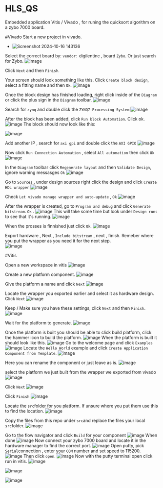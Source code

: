 # HLS_QS
Embedded application Vitis / Vivado , for runing the quicksort algorithm on a zybo 7000 board. 





#Vivado 
  Start a new project in vivado.
  * ![Screenshot 2024-10-16 143136](https://github.com/user-attachments/assets/cbce6e96-e663-4c9e-aff1-c7ee4b90696f)

  Select the correct board by: `vendor:` digilentinc , board `Zybo`. Or just search for Zybo.
  ![image](https://github.com/user-attachments/assets/88584c4b-6295-4a8e-bdb9-e46600c05e08)

 Click `Next` and then `Finish`. 

 
  Your screen should look something like this. Click `Create block design`, select a fitting name and then `Ok`. 
  ![image](https://github.com/user-attachments/assets/a8c47bd5-ada9-43fc-84fc-8f2fd77f3344)

 Once the block design has finished loading, right click inside of the `Diagram` or click the plus sign in the `Diagram` toolbar. 
![image](https://github.com/user-attachments/assets/a0ddf7c0-b8d8-4366-b06f-232898b4ca44)

 Search for `zynq` and double click the `ZYNQ7 Processing System`
 ![image](https://github.com/user-attachments/assets/50ad7d2b-d8e0-4bb4-bbc0-7f7ec2a1325f)

 After the block has been added, click `Run block Automation`. Click ok. 
 ![image](https://github.com/user-attachments/assets/11697f28-9a59-42b6-ac24-ab102d2ac66f)
 The block should now look like this: 
 
![image](https://github.com/user-attachments/assets/5c8031b8-49ad-4213-bb53-dd74c6361667)

Add another IP , search for `axi gpi` and double click the `AXI GPIO`
![image](https://github.com/user-attachments/assets/de12f25f-2afb-4690-b178-26110b7f1507)

Now click `Run Connection Automation` , select `All automation` then click `Ok`  
![image](https://github.com/user-attachments/assets/91323b2b-675a-442d-864b-bebfc8dfd507)

In the `Diagram` toolbar click `Regenerate layout` and then `Validate Design`, ignore warning messasges `Ok`
![image](https://github.com/user-attachments/assets/30346bfb-7333-4769-b247-b42b8435cbae)

Go to `Sources` , under design sources right click the design and click `Create HDL wrapper`
![image](https://github.com/user-attachments/assets/c0638b5d-f785-4ede-9fc2-b51e85ce070d)

Check `Let vivado manage wrapper and auto-update` , `Ok`
![image](https://github.com/user-attachments/assets/34f64415-a210-42df-9180-764e9fbaec2c)

After the wrapper is created, go to `Program and debug` and click `Generate bitstream`. `Ok` . 
![image](https://github.com/user-attachments/assets/ec8408a8-0dd3-46a8-95e1-ff79e8bc351b)
This will take some time but look under `Design runs` to see that it's running. 
![image](https://github.com/user-attachments/assets/61717502-c05e-45e3-8b34-3c286e4f0ca7)

When the prosses is finnished just click `Ok`. 
![image](https://github.com/user-attachments/assets/804c43a1-4cec-4749-a461-5c3816d1d92a)

Export hardware , Next , `Include bitstream` , next , finish. Remeber where you put the wrapper as you need it for the next step.   
![image](https://github.com/user-attachments/assets/78268229-aef5-44fe-affb-230f4b63ad3f)

#Vitis

Open a new workspace in vitis
![image](https://github.com/user-attachments/assets/0c1c5f11-ade4-4f8a-9176-5ca944e722ac)

Create a new platform component. 
![image](https://github.com/user-attachments/assets/f8dd3985-4873-4353-8a63-4cb369fdca13)

Give the platform a name and click  `Next`
![image](https://github.com/user-attachments/assets/00eff955-8e13-4c68-9bb3-c2a4847f2984)

Locate the wrapper you exported earlier and select it as hardware design. Click `Next`
![image](https://github.com/user-attachments/assets/c2a976d4-51e7-41e2-96a1-6b0cbcd0ff12)

Keep / Make sure you have these settings, click `Next` and then `Finish`. 
![image](https://github.com/user-attachments/assets/64bcd69b-07f0-44ee-8d32-b6884f8e5031)

Wait for the platform to generate.
![image](https://github.com/user-attachments/assets/3b29d844-0f97-47de-8097-78947dc742bd)

Once the platform is built you should be able to click build platform, click the hammer icon to build the platform. 
![image](https://github.com/user-attachments/assets/3eda471a-8dc7-403b-8441-b46d2f8d18a4)
When the platform is built it should look like this. 
![image](https://github.com/user-attachments/assets/f6d5664d-3f47-4015-98c7-fe4ef82f36d4)
Go to the welcome page and click `Examples`
![image](https://github.com/user-attachments/assets/637239ae-3a89-4ad2-ae34-6ae28f8625c2)
Locate the `Hello World` example and click `Create Application Component from Template`. 
![image](https://github.com/user-attachments/assets/1560a4b8-0eb6-4a50-ab93-c5d8b00b364f)

Here you can rename the component or just leave as is. 
![image](https://github.com/user-attachments/assets/8adbe879-7e33-4128-9de1-fbc3e72164fe)


select the platform we just built from the wrapper we exported from vivado 
![image](https://github.com/user-attachments/assets/3d807949-a17b-4d4c-aecf-f7e2196b9ac4)

Click `Next`
![image](https://github.com/user-attachments/assets/98eb5020-58c0-4368-9537-dfbf849e473b)

Click `Finish`
![image](https://github.com/user-attachments/assets/7fdaed3b-10d0-416d-8cfa-61bf8c3bbce7)

Locate the `src`folder for you platform. If unsure where you put them use this to find the location. 
![image](https://github.com/user-attachments/assets/c0bf33cd-aced-476f-a9bd-e1baa37982e2) 

Copy the files from this repo under `src`and replace the files your local `src`folder. 
![image](https://github.com/user-attachments/assets/4c86dc8f-5f02-4f20-a76a-0cac44fdd3c4)

Go to the flow navigator and click `Build` for your component
![image](https://github.com/user-attachments/assets/1443f55f-0d1f-4b56-b0a6-604d03090fe9)
When done 
![image](https://github.com/user-attachments/assets/f8a89307-dd9c-4202-ba3d-acd3a18eec7f)
Now connect your zybo 7000 board and locate it in the hardware manager to find the correct port. 
![image](https://github.com/user-attachments/assets/048a8d3b-264e-4e9b-be1a-f7273451bdd8)
Open putty, pick `Serial`connection , enter your `COM` number and set speed to 115200. 
![image](https://github.com/user-attachments/assets/212d6fab-bc64-453b-98b0-c6aae6592d0d)
Then click `open`. 
![image](https://github.com/user-attachments/assets/97c953cf-ac43-4eb9-81bf-0779c026f454)
Now with the putty terminal open click run in vitis. 
![image](https://github.com/user-attachments/assets/a175b7d6-df42-4a61-b498-3529ed745054)

![image](https://github.com/user-attachments/assets/cae0691a-ce57-4d04-b20c-3b428d2c75b4)

![image](https://github.com/user-attachments/assets/5bcca538-a502-47af-8247-531b417f8d9d)











